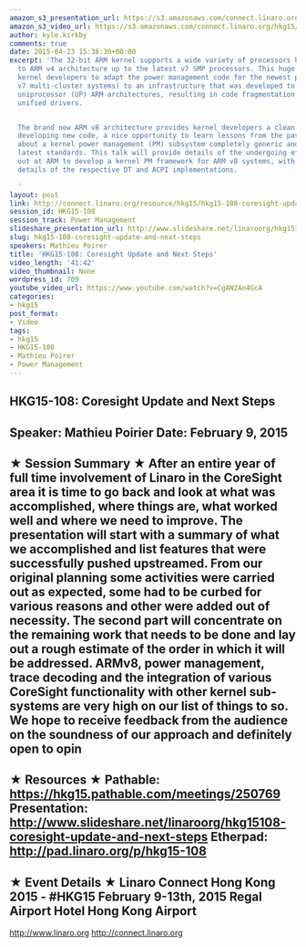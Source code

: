 ```yaml
---
amazon_s3_presentation_url: https://s3.amazonaws.com/connect.linaro.org/hkg15/Videos/02-09-Monday/HKG15-108.pdf
amazon_s3_video_url: https://s3.amazonaws.com/connect.linaro.org/hkg15/Videos/02-09-Monday/HKG15-108+Coresight+Update+and+Next+Steps.mp4
author: kyle.kirkby
comments: true
date: 2015-04-23 15:38:30+00:00
excerpt: 'The 32-bit ARM kernel supports a wide variety of processors harking back
  to ARM v4 architecture up to the latest v7 SMP processors. This huge legacy forced
  kernel developers to adapt the power management code for the newest processors (eg
  v7 multi-cluster systems) to an infrastructure that was developed to support simpler
  uniprocessor (UP) ARM architectures, resulting in code fragmentation and lack of
  unified drivers.


  The brand new ARM v8 architecture provides kernel developers a clean slate to start
  developing new code, a nice opportunity to learn lessons from the past and bring
  about a kernel power management (PM) subsystem completely generic and up to the
  latest standards. This talk will provide details of the undergoing effort carried
  out at ARM to develop a kernel PM framework for ARM v8 systems, with kernel design
  details of the respective DT and ACPI implementations.

  '
layout: post
link: http://connect.linaro.org/resource/hkg15/hkg15-108-coresight-update-and-next-steps/
session_id: HKG15-108
session_track: Power Management
slideshare_presentation_url: http://www.slideshare.net/linaroorg/hkg15108-coresight-update-and-next-steps
slug: hkg15-108-coresight-update-and-next-steps
speakers: Mathieu Poirer
title: 'HKG15-108: Coresight Update and Next Steps'
video_length: '41:42'
video_thumbnail: None
wordpress_id: 709
youtube_video_url: https://www.youtube.com/watch?v=CgAN2An4GcA
categories:
- hkg15
post_format:
- Video
tags:
- hkg15
- HKG15-108
- Mathieu Poirer
- Power Management
---
```


HKG15-108: Coresight Update and Next Steps 
--------------------------------------------------- 
Speaker: Mathieu Poirier 
Date: February 9, 2015 
--------------------------------------------------- 
★ Session Summary ★ 
After an entire year of full time involvement of Linaro in the CoreSight area it is time to go back and look at what was accomplished, where things are, what worked well and where we need to improve. The presentation will start with a summary of what we accomplished and list features that were successfully pushed upstreamed. From our original planning some activities were carried out as expected, some had to be curbed for various reasons and other were added out of necessity. 
The second part will concentrate on the remaining work that needs to be done and lay out a rough estimate of the order in which it will be addressed. ARMv8, power management, trace decoding and the integration of various CoreSight functionality with other kernel sub-systems are very high on our list of things to so. We hope to receive feedback from the audience on the soundness of our approach and definitely open to opin 
-------------------------------------------------- 
★ Resources ★ 
Pathable: https://hkg15.pathable.com/meetings/250769 
Presentation:  http://www.slideshare.net/linaroorg/hkg15108-coresight-update-and-next-steps
Etherpad: http://pad.linaro.org/p/hkg15-108 
--------------------------------------------------- 
★ Event Details ★ 
Linaro Connect Hong Kong 2015 - #HKG15 
February 9-13th, 2015 
Regal Airport Hotel Hong Kong Airport 
--------------------------------------------------- 
http://www.linaro.org 
http://connect.linaro.org
